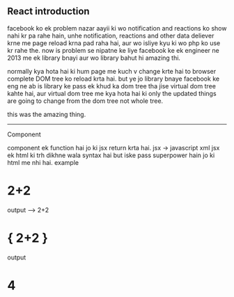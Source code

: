 React introduction 
---------------------
facebook ko ek problem nazar aayii ki wo notification and reactions ko show nahi kr pa rahe hain,
unhe notification, reactions and other data deliever krne me page reload krna pad raha hai, aur wo
isliye kyu ki wo php ko use kr rahe the.
now is problem se nipatne ke liye facebook ke ek engineer ne 2013 me ek library bnayi aur wo library bahut hi amazing thi.

normally kya hota hai ki hum page me kuch v change krte hai to browser complete DOM tree ko reload krta hai.
but ye jo library bnaye facebook ke eng ne ab is library ke pass ek khud ka dom tree tha jise 
virtual dom tree kahte hai, aur virtual dom tree me kya hota hai ki only the updated things 
are going to change from the dom tree not whole tree.

this was the amazing thing. 

-------------------------------------------------------------------------

Component

component ek function hai jo ki jsx return krta hai.
jsx -> javascript xml 
jsx ek html ki trh dikhne wala syntax hai but iske pass superpower hain
jo ki html me nhi hai.
example 

<h1>2+2</h1>
output --> 2+2 

<h1>{ 2+2 }</h1>
output <h1> 4 </h1>






